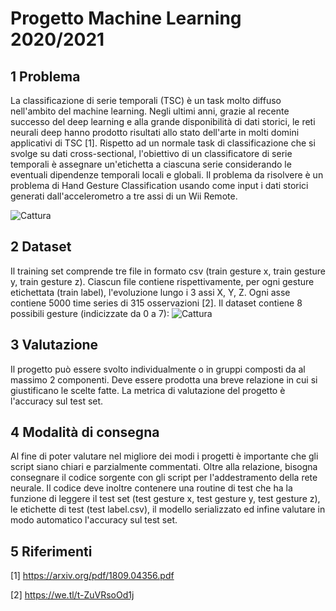 # Progetto Machine Learning 2020/2021

## 1 Problema
La classificazione di serie temporali (TSC) è un task molto diffuso nell'ambito del machine learning. Negli ultimi anni, grazie al recente successo del deep learning e alla grande disponibilità di dati storici, le reti neurali deep hanno prodotto risultati allo stato dell'arte in molti domini applicativi di TSC [1]. Rispetto ad un normale task di classificazione che si svolge su dati cross-sectional, l'obiettivo di un classificatore di serie temporali è assegnare un'etichetta a ciascuna serie considerando le eventuali dipendenze temporali locali e globali. Il problema da risolvere è un problema di Hand Gesture Classification usando come input i dati storici generati dall'accelerometro a tre assi di un Wii Remote.

![Cattura](https://user-images.githubusercontent.com/54946553/134172966-e8f4429d-79fc-4a38-bad3-c593c21cffd9.PNG)


## 2 Dataset
Il training set comprende tre file in formato csv (train gesture x, train gesture y, train gesture z). Ciascun file contiene rispettivamente, per ogni gesture etichettata (train label), l'evoluzione lungo i 3 assi X, Y, Z. Ogni asse contiene 5000 time series di 315 osservazioni [2]. Il dataset contiene 8 possibili gesture (indicizzate da 0 a 7):
![Cattura](https://user-images.githubusercontent.com/54946553/134173314-cf99dc4d-ed9d-4248-87ce-30fc543cc6db.PNG)

## 3 Valutazione
Il progetto può essere svolto individualmente o in gruppi composti da al massimo 2 componenti. Deve essere prodotta una breve relazione in cui si giustificano le scelte fatte. La metrica di valutazione del progetto è l'accuracy sul test set.

## 4 Modalità di consegna
Al fine di poter valutare nel migliore dei modi i progetti è importante che gli script siano chiari e parzialmente commentati. Oltre alla relazione, bisogna consegnare il codice sorgente con gli script per l'addestramento della rete neurale. Il codice deve inoltre contenere una routine di test che ha la funzione di leggere il test set (test gesture x, test gesture y, test gesture z), le etichette di test (test label.csv), il modello serializzato ed infine valutare in modo automatico l'accuracy sul test set.

## 5 Riferimenti
[1] https://arxiv.org/pdf/1809.04356.pdf

[2] https://we.tl/t-ZuVRsoOd1j
